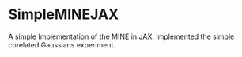 # SimpleMINEJAX
A simple Implementation of the MINE in JAX. Implemented the simple corelated Gaussians experiment.
